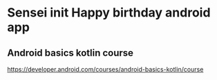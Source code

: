# Sensei init Happy birthday android app

## Android  basics kotlin course

https://developer.android.com/courses/android-basics-kotlin/course
